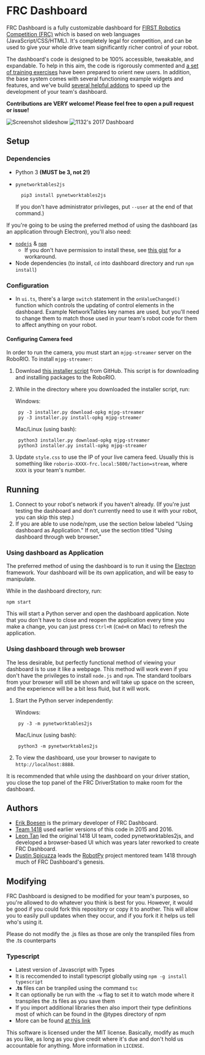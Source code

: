 # FRC Dashboard
FRC Dashboard is a fully customizable dashboard for [FIRST Robotics Competition (FRC)](http://firstinspires.org/robotics/frc) which is based on web languages (JavaScript/CSS/HTML). It's completely legal for competition, and can be used to give your whole drive team significantly richer control of your robot.

The dashboard's code is designed to be 100% accessible, tweakable, and expandable. To help in this aim, the code is rigorously commented and [a set of training exercises](https://github.com/FRCDashboard/training) have been prepared to orient new users. In addition, the base system comes with several functioning example widgets and features, and we've build [several helpful addons](https://github.com/FRCDashboard?query=addon-) to speed up the development of your team's dashboard.

**Contributions are VERY welcome! Please feel free to open a pull request or issue!**

![Screenshot slideshow](images/screenshots.gif)
![1132's 2017 Dashboard](images/example-1132.jpg)

## Setup
### Dependencies
* Python 3 **(MUST be 3, not 2!)**
* `pynetworktables2js`

        pip3 install pynetworktables2js

    If you don't have administrator privileges, put `--user` at the end of that command.)

If you're going to be using the preferred method of using the dashboard (as an application through Electron), you'll also need:
* [`nodejs`](https://nodejs.org) & [`npm`](https://npmjs.com)
    * If you don't have permission to install these, see [this gist](https://gist.github.com/isaacs/579814) for a workaround.
* Node dependencies (to install, `cd` into dashboard directory and run `npm install`)

### Configuration
* In `ui.ts`, there's a large `switch` statement in the `onValueChanged()` function which controls the updating of control elements in the dashboard. Example NetworkTables key names are used, but you'll need to change them to match those used in your team's robot code for them to affect anything on your robot.

#### Configuring Camera feed
In order to run the camera, you must start an `mjpg-streamer` server on the RoboRIO. To install `mjpg-streamer`:

1. Download [this installer script](https://raw.githubusercontent.com/robotpy/robotpy-wpilib/master/installer/installer.py) from GitHub. This script is for downloading and installing packages to the RoboRIO.
2. While in the directory where you downloaded the installer script, run:

    Windows:

        py -3 installer.py download-opkg mjpg-streamer
        py -3 installer.py install-opkg mjpg-streamer

    Mac/Linux (using bash):

        python3 installer.py download-opkg mjpg-streamer
        python3 installer.py install-opkg mjpg-streamer

3. Update `style.css` to use the IP of your live camera feed. Usually this is something like `roborio-XXXX-frc.local:5800/?action=stream`, where `XXXX` is your team's number.


## Running
1. Connect to your robot's network if you haven't already. (If you're just testing the dashboard and don't currently need to use it with your robot, you can skip this step.)
2. If you are able to use node/npm, use the section below labeled "Using dashboard as Application." If not, use the section titled "Using dashboard through web browser."

### Using dashboard as Application
The preferred method of using the dashboard is to run it using the [Electron](http://electron.atom.io) framework. Your dashboard will be its own application, and will be easy to manipulate.

While in the dashboard directory, run:

    npm start

This will start a Python server and open the dashboard application. Note that you don't have to close and reopen the application every time you make a change, you can just press `Ctrl+R` (`Cmd+R` on Mac) to refresh the application.

### Using dashboard through web browser
The less desirable, but perfectly functional method of viewing your dashboard is to use it like a webpage. This method will work even if you don't have the privileges to install `node.js` and `npm`. The standard toolbars from your browser will still be shown and will take up space on the screen, and the experience will be a bit less fluid, but it will work.

1. Start the Python server independently:

    Windows:

        py -3 -m pynetworktables2js

    Mac/Linux (using bash):

        python3 -m pynetworktables2js

2. To view the dashboard, use your browser to navigate to `http://localhost:8888`.


It is recommended that while using the dashboard on your driver station, you close the top panel of the FRC DriverStation to make room for the dashboard.

## Authors
* [Erik Boesen](https://github.com/ErikBoesen) is the primary developer of FRC Dashboard.
* [Team 1418](https://github.com/frc1418) used earlier versions of this code in 2015 and 2016.
* [Leon Tan](https://github.com/lleontan) led the original 1418 UI team, coded pynetworktables2js, and developed a browser-based UI which was years later reworked to create FRC Dashboard.
* [Dustin Spicuzza](https://github.com/virtuald) leads the [RobotPy](https://github.com/robotpy) project mentored team 1418 through much of FRC Dashboard's genesis.

## Modifying
FRC Dashboard is designed to be modified for your team's purposes, so you're allowed to do whatever you think is best for you. However, it would be good if you could fork this repository or copy it to another. This will allow you to easily pull updates when they occur, and if you fork it it helps us tell who's using it.

Please do not modify the .js files as those are only the transpiled files from the .ts counterparts

### Typescript
* Latest version of Javascript with Types
* It is reccomended to install typescript globally using `npm -g install typescript`
* **.ts** files can be tranpiled using the command `tsc` 
* It can optionally be run with the `-w` flag to set it to watch mode where it transpiles the .ts files as you save them
* If you import additional libraries then also import their type definitions most of which can be found in the @types directory of npm
* More can be found [at this link](https://www.typescriptlang.org/)

This software is licensed under the MIT license. Basically, modify as much as you like, as long as you give credit where it's due and don't hold us accountable for anything. More information in `LICENSE`.
